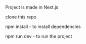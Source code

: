 Project is made in Next.js

clone this repo 

npm install - to install dependencies

npm run dev - to run the project
